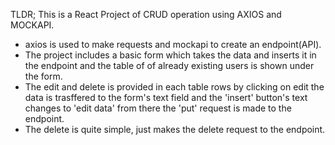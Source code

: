 TLDR; This is a React Project of CRUD operation using AXIOS and MOCKAPI.
- axios is used to make requests and mockapi to create an endpoint(API).
- The project includes a basic form which takes the data and inserts it in the endpoint and the table of of already existing users is shown under the form. 
- The edit and delete is provided in each table rows by clicking on edit the data is trasffered to the form's text field and the 'insert' button's text changes to 'edit data' from there the 'put' request is made to the endpoint.
- The delete is quite simple, just makes the delete request to the endpoint.
